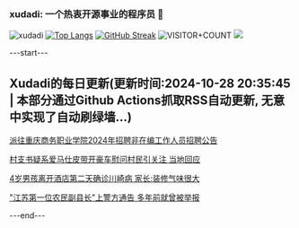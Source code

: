 ### xudadi: 一个热衷开源事业的程序员 👋

![xudadi](https://github-readme-stats-git-masterorgs-github-readme-stats-team.vercel.app/api?username=xudadi)
[![Top Langs](https://github-readme-stats.vercel.app/api/top-langs/?username=xudadi)](https://github.com/anuraghazra/github-readme-stats)
[![GitHub Streak](https://streak-stats.demolab.com?user=xudadi&locale=zh_Hans)](https://git.io/streak-stats)
![VISITOR+COUNT](https://komarev.com/ghpvc/?username=xudadi&label=VISITOR+COUNT)
![](https://raw.githubusercontent.com/xudadi/xudadi/main/assets/github-contribution-grid-snake.svg)


---start---

## Xudadi的每日更新(更新时间:2024-10-28 20:35:45 | 本部分通过Github Actions抓取RSS自动更新, 无意中实现了自动刷绿墙...)

[派往重庆商务职业学院2024年招聘非在编工作人员招聘公告](https://www.gongkaoleida.com/article/2171624)

[村支书疑系爱马仕皮带开豪车慰问村民引关注 当地回应](https://m.163.com/news/article/JFJDUJU3053469LG.html)

[4岁男孩离开酒店第二天确诊川崎病 家长:装修气味很大](https://m.163.com/news/article/JFGOBIHH0512DU6N.html)

["江苏第一位农民副县长"上警方通告 多年前就曾被举报](https://m.163.com/news/article/JFJATFVP053469M5.html)

---end---
